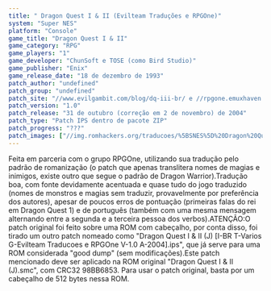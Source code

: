 ```yaml
---
title: " Dragon Quest I & II (Evilteam Traduções e RPGOne)"
system: "Super NES"
platform: "Console"
game_title: "Dragon Quest I & II"
game_category: "RPG"
game_players: "1"
game_developer: "ChunSoft e TOSE (como Bird Studio)"
game_publisher: "Enix"
game_release_date: "18 de dezembro de 1993"
patch_author: "undefined"
patch_group: "undefined"
patch_site: "//www.evilgambit.com/blog/dq-iii-br/ e //rpgone.emuxhaven.net/"
patch_version: "1.0"
patch_release: "31 de outubro (correção em 2 de novembro) de 2004"
patch_type: "Patch IPS dentro de pacote ZIP"
patch_progress: "???"
patch_images: ["//img.romhackers.org/traducoes/%5BSNES%5D%20Dragon%20Quest%20I%20&%20II%20-%20Evilteam%20Traducoes%20e%20RPGOne%20-%201.png","//img.romhackers.org/traducoes/%5BSNES%5D%20Dragon%20Quest%20I%20&%20II%20-%20Evilteam%20Traducoes%20e%20RPGOne%20-%202.png","//img.romhackers.org/traducoes/%5BSNES%5D%20Dragon%20Quest%20I%20&%20II%20-%20Evilteam%20Traducoes%20e%20RPGOne%20-%203.png"]
---
```

Feita em parceria com o grupo RPGOne, utilizando sua tradução pelo padrão de romanização (o patch que apenas translitera nomes de magias e inimigos, existe outro que segue o padrão de Dragon Warrior).Tradução boa, com fonte devidamente acentuada e quase tudo do jogo traduzido (nomes de monstros e magias sem traduzir, provavelmente por preferência dos autores), apesar de poucos erros de pontuação (primeiras falas do rei em Dragon Quest 1) e de português (também com uma mesma mensagem alternando entre a segunda e a terceira pessoa dos verbos).ATENÇÃO:O patch original foi feito sobre uma ROM com cabeçalho, por conta disso, foi tirado um outro patch nomeado como "Dragon Quest I & II (J) [I-BR T-Varios G-Evilteam Traducoes e RPGOne V-1.0 A-2004].ips", que já serve para uma ROM considerada "good dump" (sem modificações).Este patch mencionado deve ser aplicado na ROM original "Dragon Quest I & II (J).smc", com CRC32 98BB6853. Para usar o patch original, basta por um cabeçalho de 512 bytes nessa ROM.